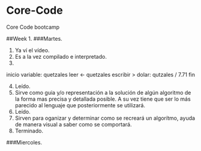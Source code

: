 # Core-Code
Core Code bootcamp

##Week 1.
###Martes.

1. Ya ví el vídeo.
2. Es a la vez compilado e interpretado.
3.
inicio 
variable: quetzales
leer <- quetzales
escribir > dolar: qutzales / 7.71
fin

4. Leído.
5.  Sirve como guia y/o representación a la solución de algún algoritmo de la forma mas precisa y detallada posible. A su vez tiene que ser lo más parecido al lenguaje que posteriormente se utilizará.
7. Leído.
8. Sirven para oganizar y determinar como se recreará un algorítmo, ayuda de manera visual a saber como se comportará.
9. Terminado.


###Miercoles.
